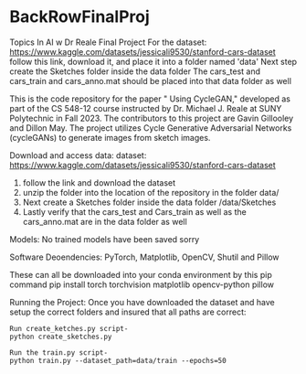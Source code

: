 # BackRowFinalProj
Topics In AI w Dr Reale Final Project
For the dataset: https://www.kaggle.com/datasets/jessicali9530/stanford-cars-dataset follow this link, download it, and place it into a folder named 'data'
Next step create the Sketches folder inside the data folder
The cars_test and cars_train and cars_anno.mat should be placed into that data folder as well

This is the code repository for the paper " Using CycleGAN," developed as part of the CS 548-12 course instructed by Dr. Michael J. Reale at SUNY Polytechnic in Fall 2023. The contributors to this project are Gavin Gillooley and Dillon May. The project utilizes Cycle Generative Adversarial Networks (cycleGANs) to generate images from sketch images.

Download and access data:
dataset: https://www.kaggle.com/datasets/jessicali9530/stanford-cars-dataset
1. follow the link and download the dataset
2. unzip the folder into the location of the repository in the folder data/
3. Next create a Sketches folder inside the data folder /data/Sketches
4. Lastly verify that the cars_test and Cars_train as well as the cars_anno.mat are in the data folder as well

Models:
No trained models have been saved sorry 


Software Deoendencies:
PyTorch, Matplotlib, OpenCV, Shutil and Pillow

These can all be downloaded into your conda environment by this pip command 
pip install torch torchvision matplotlib opencv-python pillow

Running the Project:
Once you have downloaded the dataset and have setup the correct folders and insured that all paths are correct:
    
    Run create_ketches.py script-
    python create_sketches.py

    Run the train.py script- 
    python train.py --dataset_path=data/train --epochs=50

